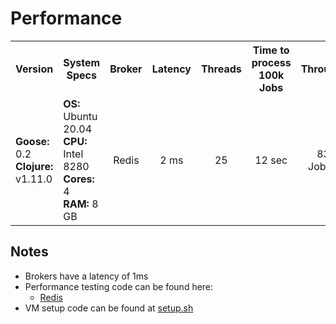 Performance
============

<table>
<tr>
  <th>Version</th>
  <th>System Specs</th>
  <th>Broker</th>
  <th>Latency</th>
  <th>Threads</th>
  <th>Time to process<br>100k Jobs</th>
  <th>Throughput</th>
</tr>
<tr align="center">
  <td align="left"><b>Goose:</b> 0.2<br><b>Clojure:</b> v1.11.0</td>
  <td align="left"><b>OS: </b>Ubuntu 20.04<br><b>CPU: </b>Intel 8280<br> <b>Cores: </b>4<br><b>RAM: </b>8 GB</td>
  <td>Redis</td>
  <td>2 ms</td>
  <td>25</td>
  <td>12 sec</td>
  <td>8300 Jobs/sec</td>
</tr>
</table>

Notes
---------

- Brokers have a latency of 1ms
- Performance testing code can be found here:
    - [Redis](https://github.com/nilenso/goose/tree/main/perf/redis)
- VM setup code can be found at [setup.sh](https://github.com/nilenso/goose/blob/main/perf/setup.sh)
